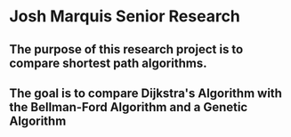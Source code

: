# Josh Marquis Senior Research
 


## The purpose of this research project is to compare shortest path algorithms.

## The goal is to compare Dijkstra's Algorithm with the Bellman-Ford Algorithm and a Genetic Algorithm